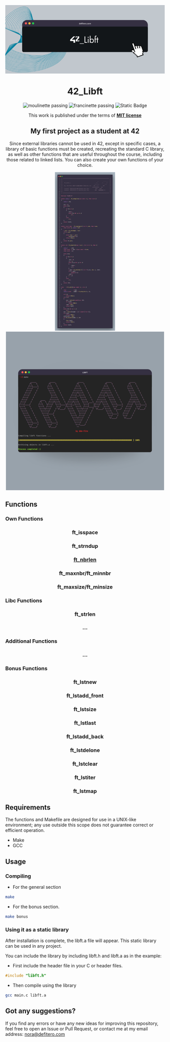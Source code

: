 
<p align="center">
	<img align="center" src="media/42_libft.png">
	<h1 align="center">42_Libft</h1>
</p>

<p align="center">
	<img alt="moulinette passing" src="https://img.shields.io/badge/moulinette-passing-gree">
	<img alt="francinette passing" src="https://img.shields.io/badge/francinette-passing-gree">
    <img alt="Static Badge" src="https://img.shields.io/badge/125/100-gree?logo=42&logoColor=white">
</p>

<p align="center">
This work is published under the terms of <a href="LICENSE"><b>MIT license</b></a>
</p>

<div align="center">
    <h2>My first project as a student at 42</h2>
    <p align="center">Since external libraries cannot be used in 42, except in specific cases, a library of basic functions must be created, recreating the standard C library, as well as other functions that are useful throughout the course, including those related to linked lists. You can also create your own functions of your choice.</p>
</div>

<div align="center">
	<img height="500" src="media/codes/ft_split.png">
	<img height="500" src="media/make.png">
</div>

## Functions
### Own Functions
<div align="center">
    <h3>ft_isspace</h3>
    <h3>ft_strndup</h3>
    <h3><a href="docs/own_functions/ft_nbrlen.md">ft_nbrlen</a></h3>
    <h3>ft_maxnbr/ft_minnbr</h3>
    <h3>ft_maxsize/ft_minsize</h3>
</div>

### Libc Functions
<div align="center">
    <h3>ft_strlen</h3>
    <h3>...</h3>
</div>

### Additional Functions
<div align="center">
    <h3>...</h3>
</div>

### Bonus Functions
<div align="center">
    <h3>ft_lstnew</h3>
    <h3>ft_lstadd_front</h3>
    <h3>ft_lstsize</h3>
    <h3>ft_lstlast</h3>
    <h3>ft_lstadd_back</h3>
    <h3>ft_lstdelone</h3>
    <h3>ft_lstclear</h3>
    <h3>ft_lstiter</h3>
    <h3>ft_lstmap</h3>
</div>

## Requirements
The functions and Makefile are designed for use in a UNIX-like environment; any use outside this scope does not guarantee correct or efficient operation.
- Make
- GCC

## Usage

### Compiling
- For the general section
``` bash
make
```

- For the bonus section.
``` bash
make bonus
```

### Using it as a static library
After installation is complete, the libft.a file will appear. This static library can be used in any project.

You can include the library by including libft.h and libft.a as in the example:

- First include the header file in your C or header files.
``` h
#include "libft.h"
```

- Then compile using the library
``` bash
gcc main.c libft.a
```

## Got any suggestions?
If you find any errors or have any new ideas for improving this repository, feel free to open an Issue or Pull Request, or contact me at my email address: nora@defitero.com
